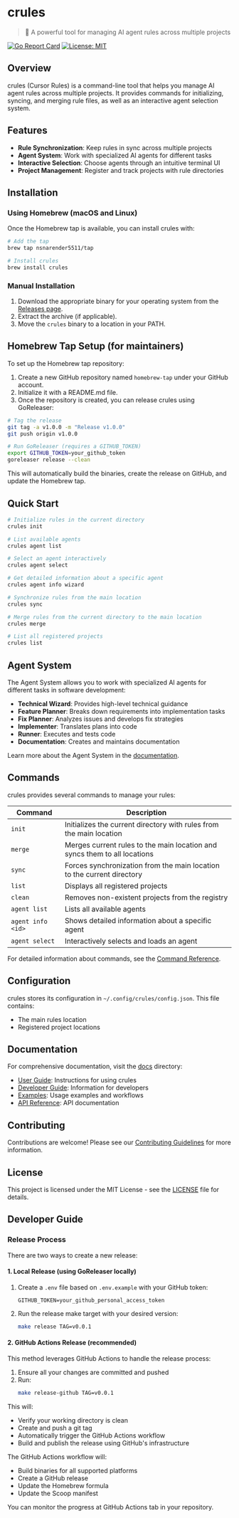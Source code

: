 # crules

> 🧩 A powerful tool for managing AI agent rules across multiple projects

[![Go Report Card](https://goreportcard.com/badge/github.com/yourusername/crules)](https://goreportcard.com/report/github.com/yourusername/crules)
[![License: MIT](https://img.shields.io/badge/License-MIT-blue.svg)](https://opensource.org/licenses/MIT)

## Overview

crules (Cursor Rules) is a command-line tool that helps you manage AI agent rules across multiple projects. It provides commands for initializing, syncing, and merging rule files, as well as an interactive agent selection system.

## Features

- **Rule Synchronization**: Keep rules in sync across multiple projects
- **Agent System**: Work with specialized AI agents for different tasks
- **Interactive Selection**: Choose agents through an intuitive terminal UI
- **Project Management**: Register and track projects with rule directories

## Installation

### Using Homebrew (macOS and Linux)

Once the Homebrew tap is available, you can install crules with:

```bash
# Add the tap
brew tap nsnarender5511/tap

# Install crules
brew install crules
```

### Manual Installation

1. Download the appropriate binary for your operating system from the [Releases page](https://github.com/nsnarender5511/crules/releases).
2. Extract the archive (if applicable).
3. Move the `crules` binary to a location in your PATH.

## Homebrew Tap Setup (for maintainers)

To set up the Homebrew tap repository:

1. Create a new GitHub repository named `homebrew-tap` under your GitHub account.
2. Initialize it with a README.md file.
3. Once the repository is created, you can release crules using GoReleaser:

```bash
# Tag the release
git tag -a v1.0.0 -m "Release v1.0.0"
git push origin v1.0.0

# Run GoReleaser (requires a GITHUB_TOKEN)
export GITHUB_TOKEN=your_github_token
goreleaser release --clean
```

This will automatically build the binaries, create the release on GitHub, and update the Homebrew tap.

## Quick Start

```bash
# Initialize rules in the current directory
crules init

# List available agents
crules agent list

# Select an agent interactively
crules agent select

# Get detailed information about a specific agent
crules agent info wizard

# Synchronize rules from the main location
crules sync

# Merge rules from the current directory to the main location
crules merge

# List all registered projects
crules list
```

## Agent System

The Agent System allows you to work with specialized AI agents for different tasks in software development:

- **Technical Wizard**: Provides high-level technical guidance
- **Feature Planner**: Breaks down requirements into implementation tasks
- **Fix Planner**: Analyzes issues and develops fix strategies
- **Implementer**: Translates plans into code
- **Runner**: Executes and tests code
- **Documentation**: Creates and maintains documentation

Learn more about the Agent System in the [documentation](./docs/user-guide/agents.md).

## Commands

crules provides several commands to manage your rules:

| Command | Description |
|---------|-------------|
| `init` | Initializes the current directory with rules from the main location |
| `merge` | Merges current rules to the main location and syncs them to all locations |
| `sync` | Forces synchronization from the main location to the current directory |
| `list` | Displays all registered projects |
| `clean` | Removes non-existent projects from the registry |
| `agent list` | Lists all available agents |
| `agent info <id>` | Shows detailed information about a specific agent |
| `agent select` | Interactively selects and loads an agent |

For detailed information about commands, see the [Command Reference](./docs/user-guide/commands.md).

## Configuration

crules stores its configuration in `~/.config/crules/config.json`. This file contains:

- The main rules location
- Registered project locations

## Documentation

For comprehensive documentation, visit the [docs](./docs) directory:

- [User Guide](./docs/user-guide): Instructions for using crules
- [Developer Guide](./docs/developer-guide): Information for developers
- [Examples](./docs/examples): Usage examples and workflows
- [API Reference](./docs/api): API documentation

## Contributing

Contributions are welcome! Please see our [Contributing Guidelines](./docs/developer-guide/contributing.md) for more information.

## License

This project is licensed under the MIT License - see the [LICENSE](LICENSE) file for details.

## Developer Guide

### Release Process

There are two ways to create a new release:

#### 1. Local Release (using GoReleaser locally)

1. Create a `.env` file based on `.env.example` with your GitHub token:
   ```
   GITHUB_TOKEN=your_github_personal_access_token
   ```

2. Run the release make target with your desired version:
   ```bash
   make release TAG=v0.0.1
   ```

#### 2. GitHub Actions Release (recommended)

This method leverages GitHub Actions to handle the release process:

1. Ensure all your changes are committed and pushed
2. Run:
   ```bash
   make release-github TAG=v0.0.1
   ```

This will:
- Verify your working directory is clean
- Create and push a git tag
- Automatically trigger the GitHub Actions workflow
- Build and publish the release using GitHub's infrastructure

The GitHub Actions workflow will:
- Build binaries for all supported platforms
- Create a GitHub release
- Update the Homebrew formula
- Update the Scoop manifest

You can monitor the progress at GitHub Actions tab in your repository. 